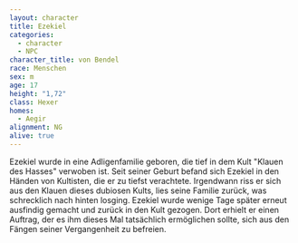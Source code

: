 ```yaml
---
layout: character
title: Ezekiel
categories:
  - character
  - NPC
character_title: von Bendel
race: Menschen
sex: m
age: 17
height: "1,72"
class: Hexer
homes:
  - Aegir
alignment: NG
alive: true
---
```


Ezekiel wurde in eine Adligenfamilie geboren, die tief in dem Kult "Klauen des Hasses" verwoben ist. Seit seiner Geburt
befand sich Ezekiel in den Händen von Kultisten, die er zu tiefst verachtete. Irgendwann riss er sich aus den Klauen
dieses dubiosen Kults, lies seine Familie zurück, was schrecklich nach hinten losging. Ezekiel wurde wenige Tage später
erneut ausfindig gemacht und zurück in den Kult gezogen. Dort erhielt er einen Auftrag, der es ihm dieses Mal
tatsächlich ermöglichen sollte, sich aus den Fängen seiner Vergangenheit zu befreien.